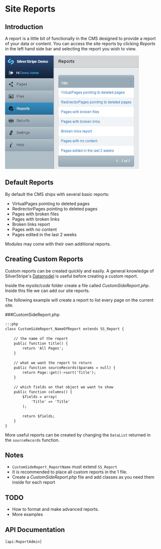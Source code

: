# Site Reports

## Introduction
A report is a little bit of functionally in the CMS designed to provide a report of your data or content. You can access
the site reports by clicking *Reports* in the left hand side bar and selecting the report you wish to view.

![](_images/sitereport.png) 


## Default Reports

By default the CMS ships with several basic reports:

*  VirtualPages pointing to deleted pages
*  RedirectorPages pointing to deleted pages
*  Pages with broken files
*  Pages with broken links
*  Broken links report
*  Pages with no content
*  Pages edited in the last 2 weeks

Modules may come with their own additional reports.

## Creating Custom Reports

Custom reports can be created quickly and easily. A general knowledge of SilverStripe's
[Datamodel](/topics/datamodel) is useful before creating a custom report. 

Inside the *mysite/code* folder create a file called *CustomSideReport.php*. Inside this file we can add our site reports. 

The following example will create a report to list every page on the current site.

###CustomSideReport.php 

	:::php
	class CustomSideReport_NameOfReport extends SS_Report {
		
		// the name of the report
		public function title() {
			return 'All Pages';
		}
		
		// what we want the report to return
		public function sourceRecords($params = null) {
			return Page::get()->sort('Title');
		}
		
		// which fields on that object we want to show
		public function columns() {
			$fields = array(
				'Title' => 'Title'
			);
			
			return $fields;
		}
	}
	
More useful reports can be created by changing the `DataList` returned in the `sourceRecords` function.

## Notes

*  `CustomSideReport_ReportName` must extend `SS_Report`
*  It is recommended to place all custom reports in the 1 file.
  * Create a *CustomSideReport.php* file and add classes as you need them inside for each report

## TODO

*  How to format and make advanced reports.
*  More examples

## API Documentation
`[api:ReportAdmin]`
